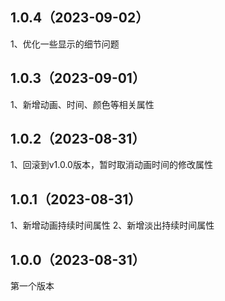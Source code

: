 ## 1.0.4（2023-09-02）
1、优化一些显示的细节问题
## 1.0.3（2023-09-01）
1、新增动画、时间、颜色等相关属性
## 1.0.2（2023-08-31）
1、回滚到v1.0.0版本，暂时取消动画时间的修改属性
## 1.0.1（2023-08-31）
1、新增动画持续时间属性
2、新增淡出持续时间属性
## 1.0.0（2023-08-31）
第一个版本
